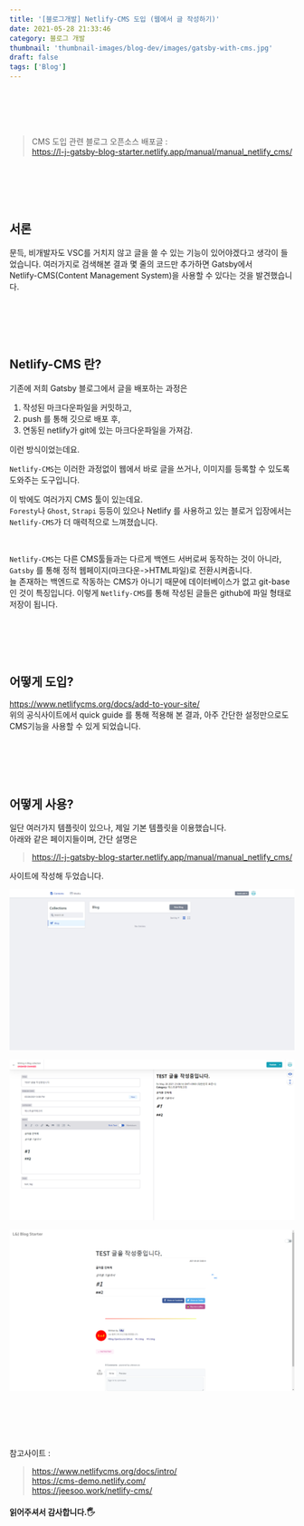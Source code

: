 ```yaml
---
title: '[블로그개발] Netlify-CMS 도입 (웹에서 글 작성하기)'
date: 2021-05-28 21:33:46
category: 블로그 개발
thumbnail: 'thumbnail-images/blog-dev/images/gatsby-with-cms.jpg'
draft: false
tags: ['Blog']
---
```


<br>
<br>
<br>
<br>

> CMS 도입 관련 블로그 오픈소스 배포글 : <br> https://l-j-gatsby-blog-starter.netlify.app/manual/manual_netlify_cms/

<br>
<br>
<br>
<br>

## 서론

문득, 비개발자도 VSC를 거치지 않고 글을 쓸 수 있는 기능이 있어야겠다고 생각이 들었습니다.
여러가지로 검색해본 결과 몇 줄의 코드만 추가하면 Gatsby에서 <br>
Netlify-CMS(Content Management System)을 사용할 수 있다는 것을 발견했습니다.

<br>
<br>
<br>
<br>

## Netlify-CMS 란?

기존에 저희 Gatsby 블로그에서 글을 배포하는 과정은

1. 작성된 마크다운파일을 커밋하고,
2. push 를 통해 깃으로 배포 후,
3. 연동된 netlify가 git에 있는 마크다운파일을 가져감.

이런 방식이었는데요.

`Netlify-CMS`는 이러한 과정없이 웹에서 바로 글을 쓰거나, 이미지를 등록할 수 있도록 도와주는 도구입니다.

이 밖에도 여러가지 CMS 툴이 있는데요. <br>
`Foresty`나 `Ghost`, `Strapi` 등등이 있으나 Netlify 를 사용하고 있는 블로거 입장에서는 `Netlify-CMS`가 더 매력적으로 느껴졌습니다.

<br>

`Netlify-CMS`는 다른 CMS툴들과는 다르게 백엔드 서버로써 동작하는 것이 아니라, <br>
`Gatsby` 를 통해 정적 웹페이지(마크다운->HTML파일)로 전환시켜줍니다.<br>
늘 존재하는 백엔드로 작동하는 CMS가 아니기 때문에 데이터베이스가 없고 git-base인 것이 특징입니다.
이렇게 `Netlify-CMS`를 통해 작성된 글들은 github에 파일 형태로 저장이 됩니다.

<br>
<br>
<br>
<br>

## 어떻게 도입?

https://www.netlifycms.org/docs/add-to-your-site/ <br>
위의 공식사이트에서 quick guide 를 통해 적용해 본 결과, 아주 간단한 설정만으로도 CMS기능을 사용할 수 있게 되었습니다.

<br>
<br>
<br>
<br>

## 어떻게 사용?

일단 여러가지 템플릿이 있으나, 제일 기본 템플릿을 이용했습니다. <br>
아래와 같은 페이지들이며, 간단 설명은

> https://l-j-gatsby-blog-starter.netlify.app/manual/manual_netlify_cms/

사이트에 작성해 두었습니다.

![](./images/cms1.png)

![](./images/cms2.png)

![](./images/cms3.png)

<br>
<br>
<br>
<br>

참고사이트 :

> https://www.netlifycms.org/docs/intro/ <br> https://cms-demo.netlify.com/ <br> https://jeesoo.work/netlify-cms/

#### 읽어주셔서 감사합니다.🖐
